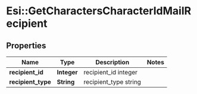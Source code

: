 # Esi::GetCharactersCharacterIdMailRecipient

## Properties
Name | Type | Description | Notes
------------ | ------------- | ------------- | -------------
**recipient_id** | **Integer** | recipient_id integer | 
**recipient_type** | **String** | recipient_type string | 


